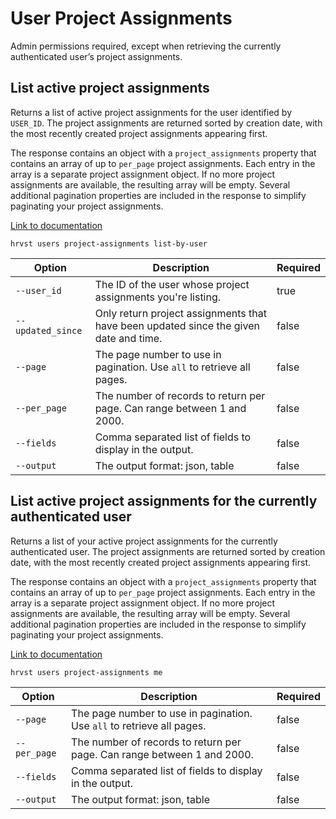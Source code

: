 # User Project Assignments

Admin permissions required, except when retrieving the currently authenticated user’s project assignments.

## List active project assignments

Returns a list of active project assignments for the user identified by `USER_ID`. The project assignments are returned sorted by creation date, with the most recently created project assignments appearing first.

The response contains an object with a `project_assignments` property that contains an array of up to `per_page` project assignments. Each entry in the array is a separate project assignment object. If no more project assignments are available, the resulting array will be empty. Several additional pagination properties are included in the response to simplify paginating your project assignments.

[Link to documentation](https://help.getharvest.com/api-v2/users-api/users/project-assignments/#list-active-project-assignments)

```
hrvst users project-assignments list-by-user
```

| Option            | Description                                                                           | Required |
| ----------------- | ------------------------------------------------------------------------------------- | -------- |
| `--user_id`       | The ID of the user whose project assignments you're listing.                          | true     |
| `--updated_since` | Only return project assignments that have been updated since the given date and time. | false    |
| `--page`          | The page number to use in pagination. Use `all` to retrieve all pages.                | false    |
| `--per_page`      | The number of records to return per page. Can range between 1 and 2000.               | false    |
| `--fields`        | Comma separated list of fields to display in the output.                              | false    |
| `--output`        | The output format: json, table                                                        | false    |

## List active project assignments for the currently authenticated user

Returns a list of your active project assignments for the currently authenticated user. The project assignments are returned sorted by creation date, with the most recently created project assignments appearing first.

The response contains an object with a `project_assignments` property that contains an array of up to `per_page` project assignments. Each entry in the array is a separate project assignment object. If no more project assignments are available, the resulting array will be empty. Several additional pagination properties are included in the response to simplify paginating your project assignments.

[Link to documentation](https://help.getharvest.com/api-v2/users-api/users/project-assignments/#list-active-project-assignments-for-the-currently-authenticated-user)

```
hrvst users project-assignments me
```

| Option       | Description                                                             | Required |
| ------------ | ----------------------------------------------------------------------- | -------- |
| `--page`     | The page number to use in pagination. Use `all` to retrieve all pages.  | false    |
| `--per_page` | The number of records to return per page. Can range between 1 and 2000. | false    |
| `--fields`   | Comma separated list of fields to display in the output.                | false    |
| `--output`   | The output format: json, table                                          | false    |
